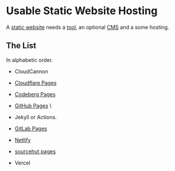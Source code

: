 # Usable Static Website Hosting

A [static website](https://en.wikipedia.org/wiki/Static_web_page) needs a [tool](https://jamstack.org/generators/), an optional [CMS](https://jamstack.org/headless-cms/) and a some hosting.

## The List

In alphabetic order.

- CloudCannon

- [Cloudflare Pages](https://pages.cloudflare.com/)

- [Codeberg Pages](https://codeberg.page/)

- [GitHub Pages](https://pages.github.com/) \
- Jekyll or Actions.

- [GitLab Pages](https://docs.gitlab.com/ee/user/project/pages/)

- [Netlify](https://www.netlify.com/)

- [sourcehut pages](https://srht.site/)

- Vercel
